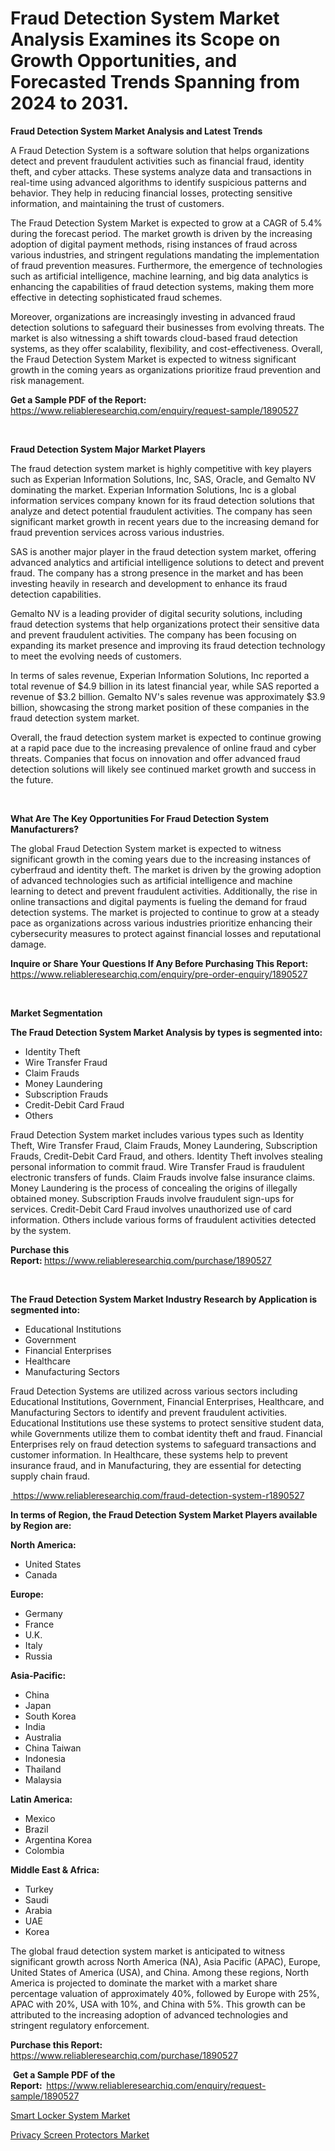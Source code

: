 <p><h1>Fraud Detection System Market Analysis Examines its Scope on Growth Opportunities, and Forecasted Trends Spanning from 2024 to 2031.</h1></p><p><strong>Fraud Detection System Market Analysis and Latest Trends</strong></p>
<p><p>A Fraud Detection System is a software solution that helps organizations detect and prevent fraudulent activities such as financial fraud, identity theft, and cyber attacks. These systems analyze data and transactions in real-time using advanced algorithms to identify suspicious patterns and behavior. They help in reducing financial losses, protecting sensitive information, and maintaining the trust of customers.</p><p>The Fraud Detection System Market is expected to grow at a CAGR of 5.4% during the forecast period. The market growth is driven by the increasing adoption of digital payment methods, rising instances of fraud across various industries, and stringent regulations mandating the implementation of fraud prevention measures. Furthermore, the emergence of technologies such as artificial intelligence, machine learning, and big data analytics is enhancing the capabilities of fraud detection systems, making them more effective in detecting sophisticated fraud schemes.</p><p>Moreover, organizations are increasingly investing in advanced fraud detection solutions to safeguard their businesses from evolving threats. The market is also witnessing a shift towards cloud-based fraud detection systems, as they offer scalability, flexibility, and cost-effectiveness. Overall, the Fraud Detection System Market is expected to witness significant growth in the coming years as organizations prioritize fraud prevention and risk management.</p></p>
<p><strong>Get a Sample PDF of the Report:&nbsp;</strong> <a href="https://www.reliableresearchiq.com/enquiry/request-sample/1890527">https://www.reliableresearchiq.com/enquiry/request-sample/1890527</a></p>
<p>&nbsp;</p>
<p><strong>Fraud Detection System Major Market Players</strong></p>
<p><p>The fraud detection system market is highly competitive with key players such as Experian Information Solutions, Inc, SAS, Oracle, and Gemalto NV dominating the market. Experian Information Solutions, Inc is a global information services company known for its fraud detection solutions that analyze and detect potential fraudulent activities. The company has seen significant market growth in recent years due to the increasing demand for fraud prevention services across various industries.</p><p>SAS is another major player in the fraud detection system market, offering advanced analytics and artificial intelligence solutions to detect and prevent fraud. The company has a strong presence in the market and has been investing heavily in research and development to enhance its fraud detection capabilities.</p><p>Gemalto NV is a leading provider of digital security solutions, including fraud detection systems that help organizations protect their sensitive data and prevent fraudulent activities. The company has been focusing on expanding its market presence and improving its fraud detection technology to meet the evolving needs of customers.</p><p>In terms of sales revenue, Experian Information Solutions, Inc reported a total revenue of $4.9 billion in its latest financial year, while SAS reported a revenue of $3.2 billion. Gemalto NV's sales revenue was approximately $3.9 billion, showcasing the strong market position of these companies in the fraud detection system market.</p><p>Overall, the fraud detection system market is expected to continue growing at a rapid pace due to the increasing prevalence of online fraud and cyber threats. Companies that focus on innovation and offer advanced fraud detection solutions will likely see continued market growth and success in the future.</p></p>
<p>&nbsp;</p>
<p><strong>What Are The Key Opportunities For Fraud Detection System Manufacturers?</strong></p>
<p><p>The global Fraud Detection System market is expected to witness significant growth in the coming years due to the increasing instances of cyberfraud and identity theft. The market is driven by the growing adoption of advanced technologies such as artificial intelligence and machine learning to detect and prevent fraudulent activities. Additionally, the rise in online transactions and digital payments is fueling the demand for fraud detection systems. The market is projected to continue to grow at a steady pace as organizations across various industries prioritize enhancing their cybersecurity measures to protect against financial losses and reputational damage.</p></p>
<p><strong>Inquire or Share Your Questions If Any Before Purchasing This Report:</strong> <a href="https://www.reliableresearchiq.com/enquiry/pre-order-enquiry/1890527">https://www.reliableresearchiq.com/enquiry/pre-order-enquiry/1890527</a></p>
<p>&nbsp;</p>
<p><strong>Market Segmentation</strong></p>
<p><strong>The Fraud Detection System Market Analysis by types is segmented into:</strong></p>
<p><ul><li>Identity Theft</li><li>Wire Transfer Fraud</li><li>Claim Frauds</li><li>Money Laundering</li><li>Subscription Frauds</li><li>Credit-Debit Card Fraud</li><li>Others</li></ul></p>
<p><p>Fraud Detection System market includes various types such as Identity Theft, Wire Transfer Fraud, Claim Frauds, Money Laundering, Subscription Frauds, Credit-Debit Card Fraud, and others. Identity Theft involves stealing personal information to commit fraud. Wire Transfer Fraud is fraudulent electronic transfers of funds. Claim Frauds involve false insurance claims. Money Laundering is the process of concealing the origins of illegally obtained money. Subscription Frauds involve fraudulent sign-ups for services. Credit-Debit Card Fraud involves unauthorized use of card information. Others include various forms of fraudulent activities detected by the system.</p></p>
<p><strong>Purchase this Report:&nbsp;</strong><a href="https://www.reliableresearchiq.com/purchase/1890527">https://www.reliableresearchiq.com/purchase/1890527</a></p>
<p>&nbsp;</p>
<p><strong>The Fraud Detection System Market Industry Research by Application is segmented into:</strong></p>
<p><ul><li>Educational Institutions</li><li>Government</li><li>Financial Enterprises</li><li>Healthcare</li><li>Manufacturing Sectors</li></ul></p>
<p><p>Fraud Detection Systems are utilized across various sectors including Educational Institutions, Government, Financial Enterprises, Healthcare, and Manufacturing Sectors to identify and prevent fraudulent activities. Educational Institutions use these systems to protect sensitive student data, while Governments utilize them to combat identity theft and fraud. Financial Enterprises rely on fraud detection systems to safeguard transactions and customer information. In Healthcare, these systems help to prevent insurance fraud, and in Manufacturing, they are essential for detecting supply chain fraud.</p></p>
<p><a href="https://www.reliableresearchiq.com/fraud-detection-system-r1890527">&nbsp;https://www.reliableresearchiq.com/fraud-detection-system-r1890527</a></p>
<p><strong>In terms of Region, the Fraud Detection System Market Players available by Region are:</strong></p>
<p>
    <p> <strong> North America: </strong>
        <ul>
            <li>United States</li>
            <li>Canada</li>
        </ul>
        </p> 
    <p> <strong> Europe: </strong>
        <ul>
            <li>Germany</li>
            <li>France</li>
            <li>U.K.</li>
            <li>Italy</li>
            <li>Russia</li>
        </ul>
        </p> 
    <p> <strong> Asia-Pacific: </strong>
        <ul>
            <li>China</li>
            <li>Japan</li>
            <li>South Korea</li>
            <li>India</li>
            <li>Australia</li>
            <li>China Taiwan</li>
            <li>Indonesia</li>
            <li>Thailand</li>
            <li>Malaysia</li>
        </ul>
        </p> 
    <p> <strong> Latin America: </strong>
        <ul>
            <li>Mexico</li>
            <li>Brazil</li>
            <li>Argentina Korea</li>
            <li>Colombia</li>
        </ul>
        </p> 
    <p> <strong> Middle East & Africa: </strong>
        <ul>
            <li>Turkey</li>
            <li>Saudi</li>
            <li>Arabia</li>
            <li>UAE</li>
            <li>Korea</li>
        </ul>
    </p>
    </p>
<p><p>The global fraud detection system market is anticipated to witness significant growth across North America (NA), Asia Pacific (APAC), Europe, United States of America (USA), and China. Among these regions, North America is projected to dominate the market with a market share percentage valuation of approximately 40%, followed by Europe with 25%, APAC with 20%, USA with 10%, and China with 5%. This growth can be attributed to the increasing adoption of advanced technologies and stringent regulatory enforcement.</p></p>
<p><strong>Purchase this Report: </strong><a href="https://www.reliableresearchiq.com/purchase/1890527">https://www.reliableresearchiq.com/purchase/1890527</a></p>
<p>&nbsp;<strong>Get a Sample PDF of the Report:&nbsp;&nbsp;</strong><a href="https://www.reliableresearchiq.com/enquiry/request-sample/1890527">https://www.reliableresearchiq.com/enquiry/request-sample/1890527</a></p>
<p><strong></strong></p>
<p><p><a href="https://medium.com/@jayrussel94/strategic-insights-into-global-smart-locker-system-market-trends-2024-2031-covered-in-177-3db094e7edda">Smart Locker System Market</a></p><p><a href="https://medium.com/@chloeconn57/navigating-the-global-privacy-screen-protectors-market-landscape-trends-forecasts-and-impact-feee1900a95b">Privacy Screen Protectors Market</a></p></p>